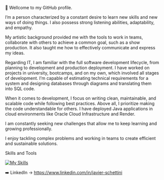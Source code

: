 👋 Wellcome to my GitHub profile. 

I’m a person characterized by a constant desire to learn new skills and new ways of doing things. 
I also possess strong listening abilities, adaptability, and empathy.

My artistic background provided me with the tools to work in teams, collaborate with others to achieve a common goal, such as a show production. 
It also taught me how to effectively communicate and express my ideas.

Regarding IT, I am familiar with the full software development lifecycle, from planning to development and production deployment.
I have worked on projects in university, bootcamps, and on my own, which involved all stages of development. 
I’m capable of estimating technical requirements for a system and designing databases through diagrams and translating them into SQL code.

When it comes to development, I focus on writing clean, maintainable, and scalable code while following best practices. 
Above all, I prioritize making the code understandable for others.
I have deployed Java applications in cloud environments like Oracle Cloud Infrastructure and Render.

I am constantly seeking new challenges that allow me to keep learning and growing professionally. 

I enjoy tackling complex problems and working in teams to create efficient and sustainable solutions.

Skills and Tools

[![My Skills](https://skillicons.dev/icons?i=java,spring,git,ts,html,css,angular,postman,mysql)](https://skillicons.dev)

➡️ LinkedIn -> https://www.linkedin.com/in/javier-schettini
